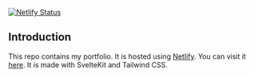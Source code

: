 [![Netlify Status](https://api.netlify.com/api/v1/badges/9cf18d9a-fc9c-4c77-8d95-c5a7f9067e0a/deploy-status)](https://app.netlify.com/sites/angelo/deploys)

## Introduction

This repo contains my portfolio. It is hosted using [Netlify](https://netlify.com/). You can visit it [here](https://angelorettob.com/). It is made with SvelteKit and Tailwind CSS.
